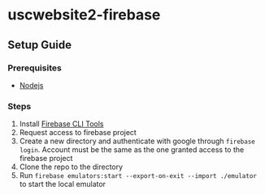 # uscwebsite2-firebase

## Setup Guide

### Prerequisites

- [Nodejs](https://nodejs.org/en/)

### Steps

1. Install [Firebase CLI Tools](https://firebase.google.com/docs/cli)
2. Request access to firebase project
3. Create a new directory and authenticate with google through `firebase login`. Account must be the same as the one granted access to the firebase project
4. Clone the repo to the directory
5. Run `firebase emulators:start --export-on-exit --import ./emulator` to start the local emulator